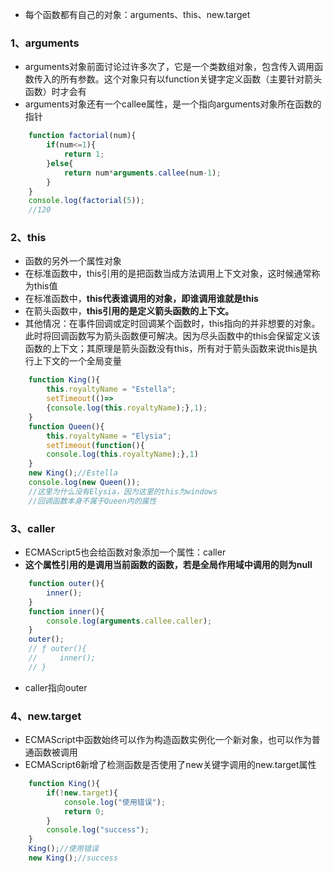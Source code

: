 + 每个函数都有自己的对象：arguments、this、new.target
### 1、arguments
+ arguments对象前面讨论过许多次了，它是一个类数组对象，包含传入调用函数传入的所有参数。这个对象只有以function关键字定义函数（主要针对箭头函数）时才会有
+ arguments对象还有一个callee属性，是一个指向arguments对象所在函数的指针
```js
	function factorial(num){
		if(num<=1){
			return 1;
		}else{
			return num*arguments.callee(num-1);
		}
	}
	console.log(factorial(5));
	//120
```
### 2、this
+ 函数的另外一个属性对象
+ 在标准函数中，this引用的是把函数当成方法调用上下文对象，这时候通常称为this值
+ 在标准函数中，**this代表谁调用的对象，即谁调用谁就是this**
+ 在箭头函数中，**this引用的是定义箭头函数的上下文。**
+ 其他情况：在事件回调或定时回调某个函数时，this指向的并非想要的对象。此时将回调函数写为箭头函数便可解决。因为尽头函数中的this会保留定义该函数的上下文；其原理是箭头函数没有this，所有对于箭头函数来说this是执行上下文的一个全局变量
```js
	function King(){
		this.royaltyName = "Estella";
		setTimeout(()=>
		{console.log(this.royaltyName);},1);
	}
	function Queen(){
		this.royaltyName = "Elysia";
		setTimeout(function(){
		console.log(this.royaltyName);},1)
	}
	new King();//Estella
	console.log(new Queen());
	//这里为什么没有Elysia，因为这里的this为windows
	//回调函数本身不属于Queen内的属性
```
### 3、caller
+ ECMAScript5也会给函数对象添加一个属性：caller
+ **这个属性引用的是调用当前函数的函数，若是全局作用域中调用的则为null**
```js
	function outer(){
		inner();
	}
	function inner(){
		console.log(arguments.callee.caller);
	}
	outer();
	// ƒ outer(){
	//     inner();
	// }
```
+ caller指向outer
### 4、new.target
+ ECMAScript中函数始终可以作为构造函数实例化一个新对象，也可以作为普通函数被调用
+ ECMAScript6新增了检测函数是否使用了new关键字调用的new.target属性
```js
	function King(){
		if(!new.target){
			console.log("使用错误");
			return 0;
		}
		console.log("success");
	}
	King();//使用错误
	new King();//success
```
